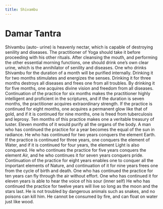 ```yaml
---
title: Shivambu
---
```


# Damar Tantra
Shivambu (auto- urine) is heavenly nectar, which is capable of destroying senility and diseases. The practitioner of Yoga should take it before proceeding with his other rituals.
After cleansing the mouth, and performing the other essential morning functions, one should drink one’s own clear urine, which is the annihilator of senility and diseases.
One who drinks Shivambu for the duration of a month will be purified internally. Drinking it for two months stimulates and energizes the senses.
Drinking it for three months destroys all diseases and frees one from all troubles. By drinking it for five months, one acquires divine vision and freedom from all diseases.
Continuation of the practice for six months makes the practitioner highly intelligent and proficient in the scriptures, and if the duration is seven months, the practitioner acquires extraordinary strength.
If the practice is continued for eight months, one acquires a permanent glow like that of gold, and if it is continued for nine months, one is freed from tuberculosis and leprosy.
Ten months of this practice makes one a veritable treasury of luster. Eleven months of it would purify all the organs of the body.
A man who has continued the practice for a year becomes the equal of the sun in radiance. He who has continued for two years conquers the element Earth.
If the practice is continued for three years, one conquers the element of Water, and if it is continued for four years, the element Light is also conquered.
He who continues the practice for five years conquers the element Air, and he who continues it for seven years conquers pride.
Continuation of the practice for eight years enables one to conquer all the important elements of Nature, and continuation of it for nine years frees one from the cycle of birth and death.
One who has continued the practice for ten years can fly through the air without effort. One who has continued it for eleven years is able to hear the voice of his sour (inner self)
He who has continued the practice for twelve years will live so long as the moon and the stars last. He is not troubled by dangerous animals such as snakes, and no poisons can kill him. He cannot be consumed by fire, and can float on water just like wood.

